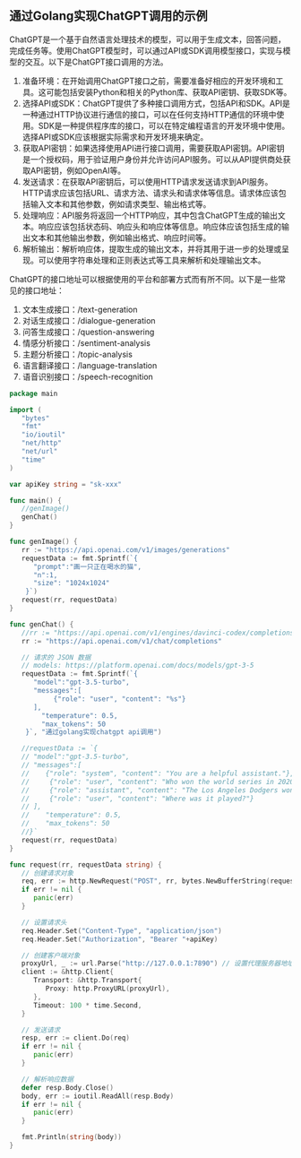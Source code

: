 ## 通过Golang实现ChatGPT调用的示例

ChatGPT是一个基于自然语言处理技术的模型，可以用于生成文本，回答问题，完成任务等。使用ChatGPT模型时，可以通过API或SDK调用模型接口，实现与模型的交互。以下是ChatGPT接口调用的方法。

1. 准备环境：在开始调用ChatGPT接口之前，需要准备好相应的开发环境和工具。这可能包括安装Python和相关的Python库、获取API密钥、获取SDK等。
2. 选择API或SDK：ChatGPT提供了多种接口调用方式，包括API和SDK。API是一种通过HTTP协议进行通信的接口，可以在任何支持HTTP通信的环境中使用。SDK是一种提供程序库的接口，可以在特定编程语言的开发环境中使用。选择API或SDK应该根据实际需求和开发环境来确定。
3. 获取API密钥：如果选择使用API进行接口调用，需要获取API密钥。API密钥是一个授权码，用于验证用户身份并允许访问API服务。可以从API提供商处获取API密钥，例如OpenAI等。
4. 发送请求：在获取API密钥后，可以使用HTTP请求发送请求到API服务。HTTP请求应该包括URL、请求方法、请求头和请求体等信息。请求体应该包括输入文本和其他参数，例如请求类型、输出格式等。
5. 处理响应：API服务将返回一个HTTP响应，其中包含ChatGPT生成的输出文本。响应应该包括状态码、响应头和响应体等信息。响应体应该包括生成的输出文本和其他输出参数，例如输出格式、响应时间等。
6. 解析输出：解析响应体，提取生成的输出文本，并将其用于进一步的处理或呈现。可以使用字符串处理和正则表达式等工具来解析和处理输出文本。



ChatGPT的接口地址可以根据使用的平台和部署方式而有所不同。以下是一些常见的接口地址：

1. 文本生成接口：/text-generation
2. 对话生成接口：/dialogue-generation
3. 问答生成接口：/question-answering
4. 情感分析接口：/sentiment-analysis
5. 主题分析接口：/topic-analysis
6. 语言翻译接口：/language-translation
7. 语音识别接口：/speech-recognition

```go
package main

import (
   "bytes"
   "fmt"
   "io/ioutil"
   "net/http"
   "net/url"
   "time"
)

var apiKey string = "sk-xxx"

func main() {
   //genImage()
   genChat()
}

func genImage() {
   rr := "https://api.openai.com/v1/images/generations"
   requestData := fmt.Sprintf(`{
      "prompt":"画一只正在喝水的猫",
      "n":1,
      "size": "1024x1024"
    }`)
   request(rr, requestData)
}

func genChat() {
   //rr := "https://api.openai.com/v1/engines/davinci-codex/completions"
   rr := "https://api.openai.com/v1/chat/completions"

   // 请求的 JSON 数据
   // models: https://platform.openai.com/docs/models/gpt-3-5
   requestData := fmt.Sprintf(`{
      "model":"gpt-3.5-turbo",
      "messages":[
           {"role": "user", "content": "%s"}
      ],
        "temperature": 0.5,
        "max_tokens": 50
    }`, "通过golang实现chatgpt api调用")

   //requestData := `{
   // "model":"gpt-3.5-turbo",
   // "messages":[
   //    {"role": "system", "content": "You are a helpful assistant."},
   //     {"role": "user", "content": "Who won the world series in 2020?"},
   //     {"role": "assistant", "content": "The Los Angeles Dodgers won the World Series in 2020."},
   //     {"role": "user", "content": "Where was it played?"}
   // ],
   //    "temperature": 0.5,
   //    "max_tokens": 50
   //}`
   request(rr, requestData)
}

func request(rr, requestData string) {
   // 创建请求对象
   req, err := http.NewRequest("POST", rr, bytes.NewBufferString(requestData))
   if err != nil {
      panic(err)
   }

   // 设置请求头
   req.Header.Set("Content-Type", "application/json")
   req.Header.Set("Authorization", "Bearer "+apiKey)

   // 创建客户端对象
   proxyUrl, _ := url.Parse("http://127.0.0.1:7890") // 设置代理服务器地址和端口号
   client := &http.Client{
      Transport: &http.Transport{
         Proxy: http.ProxyURL(proxyUrl),
      },
      Timeout: 100 * time.Second,
   }

   // 发送请求
   resp, err := client.Do(req)
   if err != nil {
      panic(err)
   }

   // 解析响应数据
   defer resp.Body.Close()
   body, err := ioutil.ReadAll(resp.Body)
   if err != nil {
      panic(err)
   }

   fmt.Println(string(body))
}
```

